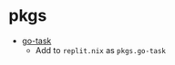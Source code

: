 # pkgs

- [go-task][taskfile]
  - Add to `replit.nix` as `pkgs.go-task`


[taskfile]: https://taskfile.dev